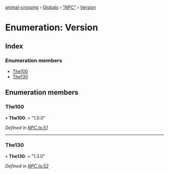 [animal-crossing](../README.md) › [Globals](../globals.md) › ["NPC"](../modules/_npc_.md) › [Version](_npc_.version.md)

# Enumeration: Version

## Index

### Enumeration members

* [The100](_npc_.version.md#the100)
* [The130](_npc_.version.md#the130)

## Enumeration members

###  The100

• **The100**: = "1.0.0"

*Defined in [NPC.ts:51](https://github.com/Norviah/animal-crossing/blob/7daadc1/module/types/NPC.ts#L51)*

___

###  The130

• **The130**: = "1.3.0"

*Defined in [NPC.ts:52](https://github.com/Norviah/animal-crossing/blob/7daadc1/module/types/NPC.ts#L52)*
